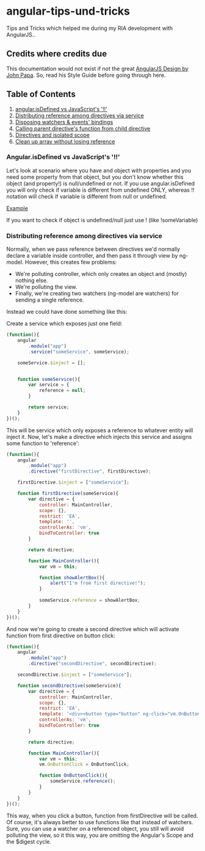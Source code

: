 # angular-tips-und-tricks
Tips and Tricks which helped me during my RIA development with AngularJS..
## Credits where credits due
This documentation would not exist if not the great [AngularJS Design by John Papa](https://github.com/johnpapa/angular-styleguide). So, read his Style Guide before going through here.

## Table of Contents

1. [angular.isDefined vs JavaScript's '!!'](#angularisdefined-vs-javascripts-)
1. [Distributing reference among directives via service](#distributing-reference-among-directives-via-service)
1. [Disposing watchers & events' bindings](#disposing-watchers-&-events'-bindings)
1. [Calling parent directive's function from child directive](#calling-parent-directive's-function-from-child-directive)
1. [Directives and isolated scope](#directives-and-isolated-scope)
1. [Clean up array without losing reference](#clean-up-array-without-losing-reference)

### Angular.isDefined vs JavaScript's '!!'

Let's look at scenario where you have and object with properties and you need some property from that object, but you don't know whether this object (and property!) is null/undefined or not.
If you use angular.isDefined you will only check if variable is different from undefined ONLY, whereas !! notation will check if variable is different from null or undefined.

[Example](http://codepen.io/Ulthes/pen/jbOBdb?editors=101)

If you want to check if object is undefined/null just use ! (like !someVariable)

### Distributing reference among directives via service

Normally, when we pass reference between directives we'd normally declare a variable inside controller, and then pass it through view by ng-model. However, this creates few problems:
- We're polluting controller, which only creates an object and (mostly) nothing else.
- We're polluting the view.
- Finally, we're creating two watchers (ng-model are watchers) for sending a single reference.

Instead we could have done something like this:

Create a service which exposes just one field:
```javascript
(function(){
	angular
		.module("app")
		.service("someService", someService);

	someService.$inject = [];


	function someService(){
		var service = {
			reference = null;
		}

		return service;
	}
})();
```

This will be service which only exposes a reference to whatever entity will inject it.
Now, let's make a directive which injects this service and assigns some function to 'reference':

```javascript
(function(){
	angular
		.module("app")
		.directive("firstDirective", firstDirective);

	firstDirective.$inject = ["someService"];

	function firstDirective(someService){
		var directive = {
			controller: MainController,
			scope: {},
			restrict: 'EA',
			template: '',
			controllerAs: 'vm',
			bindToController: true
		}

		return directive;

		function MainController(){
			var vm = this;

			function showAlertBox(){
				alert("I'm from first directive!");
			}		
			
			someService.reference = showAlertBox;
		}
	}
})();
```
And now we're going to create a second directive which will activate function from first directive on button click:
```javascript
(function(){
	angular
		.module("app")
		.directive("secondDirective", secondDirective);

	secondDirective.$inject = ["someService"];

	function secondDirective(someService){
		var directive = {
			controller: MainController,
			scope: {},
			restrict: 'EA',
			template: '<div><button type="button" ng-click="vm.OnButtonClick()"></button></div>'
			controllerAs: 'vm',
			bindToController: true
		}

		return directive;

		function MainController(){
			var vm = this;
			vm.OnButtonClick = OnButtonClick;

			function OnButtonClick(){
				someService.reference();
			}
		}
	}
})();
```
This way, when you click a button, function from firstDirective will be called. Of course, it's always better to use functions like that instead of watchers.
Sure, you can use a watcher on a referenced object, you still will avoid polluting the view, so it this way, you are omitting the Angular's Scope and the $digest cycle.
